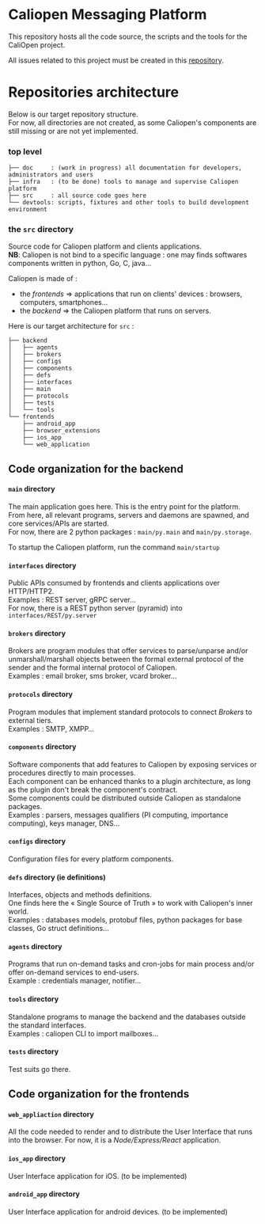 # Caliopen Messaging Platform

This repository hosts all the code source, the scripts and the tools for the CaliOpen project.

All issues related to this project must be created in this [repository](https://github.com/CaliOpen/Caliopen/issues).


# Repositories architecture
Below is our target repository structure.  
For now, all directories are not created, as some Caliopen's components are still missing or are not yet implemented.

### top level 
```
├── doc     : (work in progress) all documentation for developers, administrators and users
├── infra   : (to be done) tools to manage and supervise Caliopen platform
├── src     : all source code goes here
└── devtools: scripts, fixtures and other tools to build development environment
```

### the `src` directory
Source code for Caliopen platform and clients applications.  
**NB**: Caliopen is not bind to a specific language : one may finds softwares components written in python, Go, C, java… 

Caliopen is made of :

 * the *frontends* => applications that run on clients' devices : browsers, computers, smartphones…
 * the *backend* => the Caliopen platform that runs on servers.   
 
Here is our target architecture for `src` :
 
```
├── backend
│   ├── agents
│   ├── brokers
│   ├── configs
│   ├── components
│   ├── defs
│   ├── interfaces
│   ├── main
│   ├── protocols
│   ├── tests
│   └── tools
└── frontends
    ├── android_app
    ├── browser_extensions
    ├── ios_app
    └── web_application
```

## Code organization for the backend

#### `main` directory
The main application goes here. This is the entry point for the platform. From here, all relevant programs, servers and daemons are spawned, and core services/APIs are started.  
For now, there are 2 python packages : `main/py.main` and `main/py.storage`.  

To startup the Caliopen platform, run the command `main/startup` 
#### `interfaces` directory
Public APIs consumed by frontends and clients applications over HTTP/HTTP2.  
Examples : REST server, gRPC server…  
For now, there is a REST python server (pyramid) into `interfaces/REST/py.server`
#### `brokers` directory
Brokers are program modules that offer services to parse/unparse and/or unmarshall/marshall objects between the formal external protocol of the sender and the formal internal protocol of Caliopen.  
Examples : email broker, sms broker, vcard broker…
#### `protocols` directory
Program modules that implement standard protocols to connect *Brokers* to external tiers.  
Examples : SMTP, XMPP…
#### `components` directory
Software components that add features to Caliopen by exposing services or procedures directly to main processes.  
Each component can be enhanced thanks to a plugin architecture, as long as the plugin don't break the component's contract.  
Some components could be distributed outside Caliopen as standalone packages.  
Examples : parsers, messages qualifiers (PI computing, importance computing), keys manager, DNS…
#### `configs` directory
Configuration files for every platform components.
#### `defs` directory (ie definitions)
Interfaces, objects and methods definitions.  
One finds here the « Single Source of Truth » to work with Caliopen's inner world.  
Examples : databases models, protobuf files, python packages for base classes, Go struct definitions…
#### `agents` directory
Programs that run on-demand tasks and cron-jobs for main process and/or offer on-demand services to end-users.  
Example : credentials manager, notifier…
#### `tools` directory
Standalone programs to manage the backend and the databases outside the standard interfaces.  
Examples : caliopen CLI to import mailboxes…
#### `tests` directory
Test suits go there.

## Code organization for the frontends

#### `web_appliaction` directory
All the code needed to render and to distribute the User Interface that runs into the browser. For now, it is a *Node/Express/React* application.
#### `ios_app` directory
User Interface application for iOS. (to be implemented)
#### `android_app` directory
User Interface application for android devices. (to be implemented)